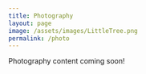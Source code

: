 ```yaml
---
title: Photography
layout: page
image: /assets/images/LittleTree.png
permalink: /photo
---
```

Photography content coming soon!
